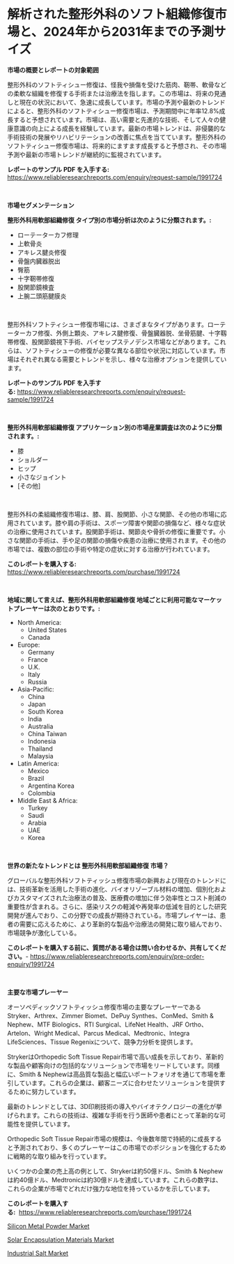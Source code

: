 <p><h1>解析された整形外科のソフト組織修復市場と、2024年から2031年までの予測サイズ</h1></p><p><strong>市場の概要とレポートの対象範囲</strong></p>
<p><p>整形外科のソフトティシュー修復は、怪我や損傷を受けた筋肉、靭帯、軟骨などの柔軟な組織を修復する手術または治療法を指します。この市場は、将来の見通しと現在の状況において、急速に成長しています。市場の予測や最新のトレンドによると、整形外科のソフトティシュー修復市場は、予測期間中に年率12.8%成長すると予想されています。市場は、高い需要と先進的な技術、そして人々の健康意識の向上による成長を経験しています。最新の市場トレンドは、非侵襲的な手術技術の発展やリハビリテーションの改善に焦点を当てています。整形外科のソフトティシュー修復市場は、将来的にますます成長すると予想され、その市場予測や最新の市場トレンドが継続的に監視されています。</p></p>
<p><strong>レポートのサンプル PDF を入手する:</strong> <a href="https://www.reliableresearchreports.com/enquiry/request-sample/1991724">https://www.reliableresearchreports.com/enquiry/request-sample/1991724</a></p>
<p>&nbsp;</p>
<p><strong>市場セグメンテーション</strong></p>
<p><strong>整形外科用軟部組織修復 タイプ別の市場分析は次のように分類されます。:</strong></p>
<p><ul><li>ローテーターカフ修理</li><li>上軟骨炎</li><li>アキレス腱炎修復</li><li>骨盤内臓器脱出</li><li>臀筋</li><li>十字靭帯修復</li><li>股関節鏡検査</li><li>上腕二頭筋腱膜炎</li></ul></p>
<p>&nbsp;</p>
<p><p>整形外科ソフトティシュー修復市場には、さまざまなタイプがあります。ローテーターカフ修復、外側上顆炎、アキレス腱修復、骨盤臓器脱、坐骨筋腱、十字靱帯修復、股関節鏡視下手術、バイセップステノデシス市場などがあります。これらは、ソフトティシューの修復が必要な異なる部位や状況に対応しています。市場はそれぞれ異なる需要とトレンドを示し、様々な治療オプションを提供しています。</p></p>
<p><strong>レポートのサンプル PDF を入手する:</strong>&nbsp;<a href="https://www.reliableresearchreports.com/enquiry/request-sample/1991724">https://www.reliableresearchreports.com/enquiry/request-sample/1991724</a></p>
<p>&nbsp;</p>
<p><strong> 整形外科用軟部組織修復 アプリケーション別の市場産業調査は次のように分類されます。:</strong></p>
<p><ul><li>膝</li><li>ショルダー</li><li>ヒップ</li><li>小さなジョイント</li><li>[その他]</li></ul></p>
<p>&nbsp;</p>
<p><p>整形外科の柔組織修復市場は、膝、肩、股関節、小さな関節、その他の市場に応用されています。膝や肩の手術は、スポーツ障害や関節の損傷など、様々な症状の治療に使用されています。股関節手術は、関節炎や骨折の修復に重要です。小さな関節の手術は、手や足の関節の損傷や疾患の治療に使用されます。その他の市場では、複数の部位の手術や特定の症状に対する治療が行われています。</p></p>
<p><strong>このレポートを購入する:</strong>&nbsp; <a href="https://www.reliableresearchreports.com/purchase/1991724">https://www.reliableresearchreports.com/purchase/1991724</a></p>
<p>&nbsp;</p>
<p><strong>地域に関して言えば、整形外科用軟部組織修復 地域ごとに利用可能なマーケットプレーヤーは次のとおりです。:</strong></p>
<p><ul>
    <li>
        North America:
        <ul>
            <li>United States</li>
            <li>Canada</li>
        </ul>
    </li>
    <li>
        Europe:
        <ul>
            <li>Germany</li>
            <li>France</li>
            <li>U.K.</li>
            <li>Italy</li>
            <li>Russia</li>
        </ul>
    </li>
    <li>
        Asia-Pacific:
        <ul>
            <li>China</li>
            <li>Japan</li>
            <li>South Korea</li>
            <li>India</li>
            <li>Australia</li>
            <li>China Taiwan</li>
            <li>Indonesia</li>
            <li>Thailand</li>
            <li>Malaysia</li>
        </ul>
    </li>
    <li>
        Latin America:
        <ul>
            <li>Mexico</li>
            <li>Brazil</li>
            <li>Argentina Korea</li>
            <li>Colombia</li>
        </ul>
    </li>
    <li>
        Middle East & Africa:
        <ul>
            <li>Turkey</li>
            <li>Saudi</li>
            <li>Arabia</li>
            <li>UAE</li>
            <li>Korea</li>
        </ul>
    </li>
    </ul></p>
<p>&nbsp;</p>
<p><strong>世界の新たなトレンドとは 整形外科用軟部組織修復 市場？</strong></p>
<p><p>グローバルな整形外科ソフトティッシュ修復市場の新興および現在のトレンドには、技術革新を活用した手術の進化、バイオリゾーブル材料の増加、個別化およびカスタマイズされた治療法の普及、医療費の増加に伴う効率性とコスト削減の重要性が含まれる。さらに、感染リスクの軽減や再発率の低減を目的とした研究開発が進んでおり、この分野での成長が期待されている。市場プレイヤーは、患者の需要に応えるために、より革新的な製品や治療法の開発に取り組んでおり、市場競争が激化している。</p></p>
<p><strong>このレポートを購入する前に、質問がある場合は問い合わせるか、共有してください。</strong>- <a href="https://www.reliableresearchreports.com/enquiry/pre-order-enquiry/1991724">https://www.reliableresearchreports.com/enquiry/pre-order-enquiry/1991724</a></p>
<p>&nbsp;</p>
<p><strong>主要な市場プレーヤー</strong></p>
<p><p>オーソペディックソフトティッシュ修復市場の主要なプレーヤーであるStryker、Arthrex、Zimmer Biomet、DePuy Synthes、ConMed、Smith & Nephew、MTF Biologics、RTI Surgical、LifeNet Health、JRF Ortho、Artelon、Wright Medical、Parcus Medical、Medtronic、Integra LifeSciences、Tissue Regenixについて、競争力分析を提供します。</p><p>StrykerはOrthopedic Soft Tissue Repair市場で高い成長を示しており、革新的な製品や顧客向けの包括的なソリューションで市場をリードしています。同様に、Smith & Nephewは高品質な製品と幅広いポートフォリオを通じて市場を牽引しています。これらの企業は、顧客ニーズに合わせたソリューションを提供するために努力しています。</p><p>最新のトレンドとしては、3D印刷技術の導入やバイオテクノロジーの進化が挙げられます。これらの技術は、複雑な手術を行う医師や患者にとって革新的な可能性を提供しています。</p><p>Orthopedic Soft Tissue Repair市場の規模は、今後数年間で持続的に成長すると予測されており、多くのプレーヤーはこの市場でのポジションを強化するために戦略的な取り組みを行っています。</p><p>いくつかの企業の売上高の例として、Strykerは約50億ドル、Smith & Nephewは約40億ドル、Medtronicは約30億ドルを達成しています。これらの数字は、これらの企業が市場でどれだけ強力な地位を持っているかを示しています。</p></p>
<p><strong>このレポートを購入する:</strong>&nbsp;&nbsp;<a href="https://www.reliableresearchreports.com/purchase/1991724">https://www.reliableresearchreports.com/purchase/1991724</a></p>
<p><p><a href="https://circular-yam-9b9.notion.site/Silicon-Metal-Powder-Market-Growth-Market-Trends-COVID-19-Impact-and-Forecasts-for-period-from-20-5a841e99aca84e3898a74d62abed9602">Silicon Metal Powder Market</a></p><p><a href="https://copper-carbon-84f.notion.site/Solar-Encapsulation-Materials-Market-Size-Global-Industry-Overview-Market-Segmentation-and-Forecas-bdbbe495b45c4c48984d2f038e1006ef">Solar Encapsulation Materials Market</a></p><p><a href="https://cedar-agate-3da.notion.site/Industrial-Salt-Market-Research-Report-Reveals-The-Latest-Trends-And-Opportunities-of-this-Market-fo-30ee3df1f3044191adbdc29796a68d50">Industrial Salt Market</a></p></p>